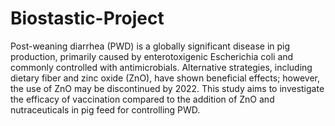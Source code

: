 # Biostastic-Project


Post-weaning diarrhea (PWD) is a globally significant disease in pig production, primarily caused by enterotoxigenic Escherichia coli and commonly controlled with antimicrobials. Alternative strategies, including dietary fiber and zinc oxide (ZnO), have shown beneficial effects; however, the use of ZnO may be discontinued by 2022. This study aims to investigate the efficacy of vaccination compared to the addition of ZnO and nutraceuticals in pig feed for controlling PWD.
